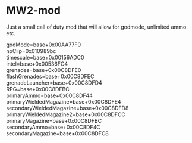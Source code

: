 # MW2-mod
Just a small call of duty mod that will allow for godmode, unlimited ammo etc.<br>



godMode=base+0x00AA77F0<br>
noClip=0x010989bc <br>
timescale=base+0x00156ADC0<br>
intel=base+0x00536FC4<br>
grenades=base+0x00C8DFE0<br>
flashGrenades=base+0x00C8DFEC<br>
grenadeLauncher=base+0x00C8DFD4<br>
RPG=base+0x00C8DFBC<br>
primaryAmmo=base+0x00C8DF44<br>
primaryWieldedMagazine=base+0x00C8DFE4<br>
secondaryWieldedMagazine=base+0x00C8DFD8<br>
primaryWieldedMagazine2=base+0x00C8DFCC<br>
primaryMagazine=base+0x00C8DFBC<br>
secondaryAmmo=base+0x00C8DF4C<br>
secondaryMagazine=base+0x00C8DFC8<br>
